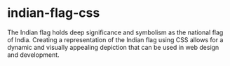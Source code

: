 # indian-flag-css
The Indian flag holds deep significance and symbolism as the national flag of India. Creating a representation of the Indian flag using CSS allows for a dynamic and visually appealing depiction that can be used in web design and development.
